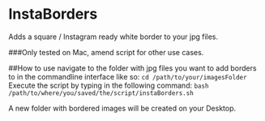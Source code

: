 # InstaBorders
Adds a square / Instagram ready white border to your jpg files.

###Only tested on Mac, amend script for other use cases.

##How to use
navigate to the folder with jpg files you want to add borders to in the commandline interface like so: ```cd /path/to/your/imagesFolder```
Execute the script by typing in the following command: ```bash /path/to/where/you/saved/the/script/instaBorders.sh```

A new folder with bordered images will be created on your Desktop.
